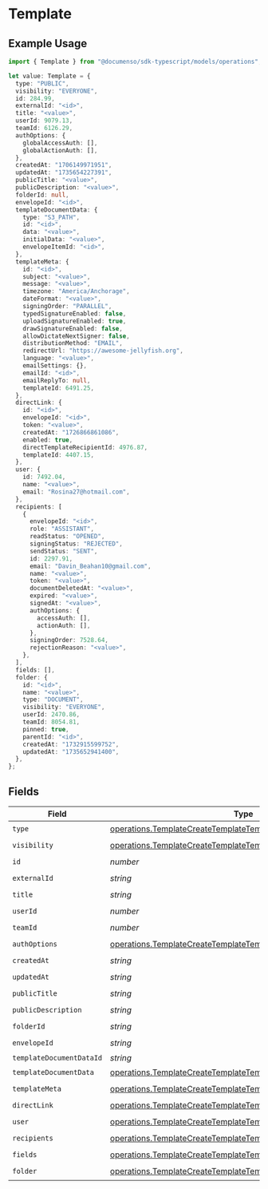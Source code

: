 # Template

## Example Usage

```typescript
import { Template } from "@documenso/sdk-typescript/models/operations";

let value: Template = {
  type: "PUBLIC",
  visibility: "EVERYONE",
  id: 284.99,
  externalId: "<id>",
  title: "<value>",
  userId: 9079.13,
  teamId: 6126.29,
  authOptions: {
    globalAccessAuth: [],
    globalActionAuth: [],
  },
  createdAt: "1706149971951",
  updatedAt: "1735654227391",
  publicTitle: "<value>",
  publicDescription: "<value>",
  folderId: null,
  envelopeId: "<id>",
  templateDocumentData: {
    type: "S3_PATH",
    id: "<id>",
    data: "<value>",
    initialData: "<value>",
    envelopeItemId: "<id>",
  },
  templateMeta: {
    id: "<id>",
    subject: "<value>",
    message: "<value>",
    timezone: "America/Anchorage",
    dateFormat: "<value>",
    signingOrder: "PARALLEL",
    typedSignatureEnabled: false,
    uploadSignatureEnabled: true,
    drawSignatureEnabled: false,
    allowDictateNextSigner: false,
    distributionMethod: "EMAIL",
    redirectUrl: "https://awesome-jellyfish.org",
    language: "<value>",
    emailSettings: {},
    emailId: "<id>",
    emailReplyTo: null,
    templateId: 6491.25,
  },
  directLink: {
    id: "<id>",
    envelopeId: "<id>",
    token: "<value>",
    createdAt: "1726866861086",
    enabled: true,
    directTemplateRecipientId: 4976.87,
    templateId: 4407.15,
  },
  user: {
    id: 7492.04,
    name: "<value>",
    email: "Rosina27@hotmail.com",
  },
  recipients: [
    {
      envelopeId: "<id>",
      role: "ASSISTANT",
      readStatus: "OPENED",
      signingStatus: "REJECTED",
      sendStatus: "SENT",
      id: 2297.91,
      email: "Davin_Beahan10@gmail.com",
      name: "<value>",
      token: "<value>",
      documentDeletedAt: "<value>",
      expired: "<value>",
      signedAt: "<value>",
      authOptions: {
        accessAuth: [],
        actionAuth: [],
      },
      signingOrder: 7528.64,
      rejectionReason: "<value>",
    },
  ],
  fields: [],
  folder: {
    id: "<id>",
    name: "<value>",
    type: "DOCUMENT",
    visibility: "EVERYONE",
    userId: 2470.86,
    teamId: 8054.81,
    pinned: true,
    parentId: "<id>",
    createdAt: "1732915599752",
    updatedAt: "1735652941400",
  },
};
```

## Fields

| Field                                                                                                                                            | Type                                                                                                                                             | Required                                                                                                                                         | Description                                                                                                                                      |
| ------------------------------------------------------------------------------------------------------------------------------------------------ | ------------------------------------------------------------------------------------------------------------------------------------------------ | ------------------------------------------------------------------------------------------------------------------------------------------------ | ------------------------------------------------------------------------------------------------------------------------------------------------ |
| `type`                                                                                                                                           | [operations.TemplateCreateTemplateTemporaryTypeResponse](../../models/operations/templatecreatetemplatetemporarytyperesponse.md)                 | :heavy_check_mark:                                                                                                                               | N/A                                                                                                                                              |
| `visibility`                                                                                                                                     | [operations.TemplateCreateTemplateTemporaryVisibilityResponse](../../models/operations/templatecreatetemplatetemporaryvisibilityresponse.md)     | :heavy_check_mark:                                                                                                                               | N/A                                                                                                                                              |
| `id`                                                                                                                                             | *number*                                                                                                                                         | :heavy_check_mark:                                                                                                                               | N/A                                                                                                                                              |
| `externalId`                                                                                                                                     | *string*                                                                                                                                         | :heavy_check_mark:                                                                                                                               | N/A                                                                                                                                              |
| `title`                                                                                                                                          | *string*                                                                                                                                         | :heavy_check_mark:                                                                                                                               | N/A                                                                                                                                              |
| `userId`                                                                                                                                         | *number*                                                                                                                                         | :heavy_check_mark:                                                                                                                               | N/A                                                                                                                                              |
| `teamId`                                                                                                                                         | *number*                                                                                                                                         | :heavy_check_mark:                                                                                                                               | N/A                                                                                                                                              |
| `authOptions`                                                                                                                                    | [operations.TemplateCreateTemplateTemporaryAuthOptions](../../models/operations/templatecreatetemplatetemporaryauthoptions.md)                   | :heavy_check_mark:                                                                                                                               | N/A                                                                                                                                              |
| `createdAt`                                                                                                                                      | *string*                                                                                                                                         | :heavy_check_mark:                                                                                                                               | N/A                                                                                                                                              |
| `updatedAt`                                                                                                                                      | *string*                                                                                                                                         | :heavy_check_mark:                                                                                                                               | N/A                                                                                                                                              |
| `publicTitle`                                                                                                                                    | *string*                                                                                                                                         | :heavy_check_mark:                                                                                                                               | N/A                                                                                                                                              |
| `publicDescription`                                                                                                                              | *string*                                                                                                                                         | :heavy_check_mark:                                                                                                                               | N/A                                                                                                                                              |
| `folderId`                                                                                                                                       | *string*                                                                                                                                         | :heavy_check_mark:                                                                                                                               | N/A                                                                                                                                              |
| `envelopeId`                                                                                                                                     | *string*                                                                                                                                         | :heavy_check_mark:                                                                                                                               | N/A                                                                                                                                              |
| `templateDocumentDataId`                                                                                                                         | *string*                                                                                                                                         | :heavy_minus_sign:                                                                                                                               | N/A                                                                                                                                              |
| `templateDocumentData`                                                                                                                           | [operations.TemplateCreateTemplateTemporaryTemplateDocumentData](../../models/operations/templatecreatetemplatetemporarytemplatedocumentdata.md) | :heavy_check_mark:                                                                                                                               | N/A                                                                                                                                              |
| `templateMeta`                                                                                                                                   | [operations.TemplateCreateTemplateTemporaryTemplateMeta](../../models/operations/templatecreatetemplatetemporarytemplatemeta.md)                 | :heavy_check_mark:                                                                                                                               | N/A                                                                                                                                              |
| `directLink`                                                                                                                                     | [operations.TemplateCreateTemplateTemporaryDirectLink](../../models/operations/templatecreatetemplatetemporarydirectlink.md)                     | :heavy_check_mark:                                                                                                                               | N/A                                                                                                                                              |
| `user`                                                                                                                                           | [operations.TemplateCreateTemplateTemporaryUser](../../models/operations/templatecreatetemplatetemporaryuser.md)                                 | :heavy_check_mark:                                                                                                                               | N/A                                                                                                                                              |
| `recipients`                                                                                                                                     | [operations.TemplateCreateTemplateTemporaryRecipient](../../models/operations/templatecreatetemplatetemporaryrecipient.md)[]                     | :heavy_check_mark:                                                                                                                               | N/A                                                                                                                                              |
| `fields`                                                                                                                                         | [operations.TemplateCreateTemplateTemporaryField](../../models/operations/templatecreatetemplatetemporaryfield.md)[]                             | :heavy_check_mark:                                                                                                                               | N/A                                                                                                                                              |
| `folder`                                                                                                                                         | [operations.TemplateCreateTemplateTemporaryFolder](../../models/operations/templatecreatetemplatetemporaryfolder.md)                             | :heavy_check_mark:                                                                                                                               | N/A                                                                                                                                              |